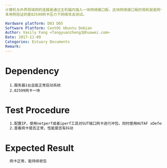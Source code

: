 ```yaml
---
计算机与外界局域网的连接是通过主机箱内插入一块网络接口板，这块网络接口板的简称就是网卡，我们主要验证的是PCIe 82599网卡在我们服务器上的性能。
本用例验证的是82599网卡压力下网络攻击测试。

Hardware platform: D03 D05  
Software Platform: CentOS Ubuntu Debian 
Author: Vasily Fang <fangyuanzheng3@huawei.com>  
Date: 2017-11-09
Categories: Estuary Documents  
Remark:
---
```


# Dependency
```
  1.服务器1台且能正常启动系统
  2.82599网卡一块
```

# Test Procedure
```bash
  1.配置IP，使用netperf或者iperf工具对SUT端口网卡进行冲包，同时使用HUTAF xDefend工具模拟网络攻击此冲包端口，查看dmesg中有没有异常产生
  2.查看网卡是否正常，性能是否有抖动
```

# Expected Result
```bash
  网卡正常，能持续收包
```
